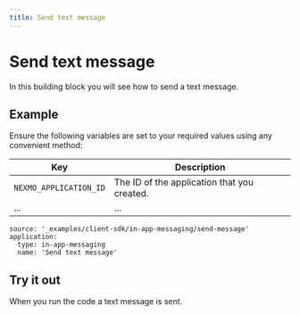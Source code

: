 ```yaml
---
title: Send text message
---
```


# Send text message

In this building block you will see how to send a text message.

## Example

Ensure the following variables are set to your required values using any convenient method:

Key | Description
-- | --
`NEXMO_APPLICATION_ID` | The ID of the application that you created.
... | ...

```building_blocks
source: '_examples/client-sdk/in-app-messaging/send-message'
application:
  type: in-app-messaging
  name: 'Send text message'
```

## Try it out

When you run the code a text message is sent.

